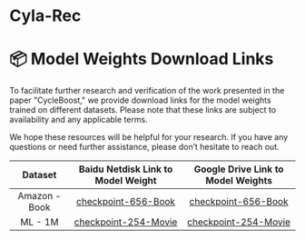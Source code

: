 # Cyla-Rec

# 📦 Model Weights Download Links
To facilitate further research and verification of the work presented in the paper "CycleBoost," we provide download links for the model weights trained on different datasets. Please note that these links are subject to availability and any applicable terms.

We hope these resources will be helpful for your research. If you have any questions or need further assistance, please don’t hesitate to reach out.


| Dataset | Baidu Netdisk Link to Model Weight | Google Drive Link to Model Weights |
| :---: | :---: | :---: |
| Amazon - Book | [checkpoint-656-Book](https://pan.baidu.com/s/1ba5undwAU36tmlrHhulx9A?pwd=1024) | [checkpoint-656-Book](https://pan.baidu.com/s/1ba5undwAU36tmlrHhulx9A?pwd=1024) |
| ML - 1M | [checkpoint-254-Movie](https://pan.baidu.com/s/1QIBU98_TEeKpYF4x5BGW6g?pwd=1024) | [checkpoint-254-Movie](https://pan.baidu.com/s/1QIBU98_TEeKpYF4x5BGW6g?pwd=1024) | 


